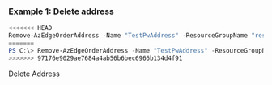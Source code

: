 ### Example 1: Delete address
```powershell
<<<<<<< HEAD
Remove-AzEdgeOrderAddress -Name "TestPwAddress" -ResourceGroupName "resourceGroupName" -SubscriptionId SubscriptionId
=======
PS C:\> Remove-AzEdgeOrderAddress -Name "TestPwAddress" -ResourceGroupName "resourceGroupName" -SubscriptionId SubscriptionId
>>>>>>> 97176e9029ae7684a4ab56b6bec6966b134d4f91
```
Delete Address